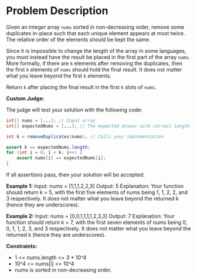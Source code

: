 # Problem Description

Given an integer array `nums` sorted in non-decreasing order, remove some duplicates in-place such that each unique element appears at most twice. The relative order of the elements should be kept the same.

Since it is impossible to change the length of the array in some languages, you must instead have the result be placed in the first part of the array `nums`. More formally, if there are `k` elements after removing the duplicates, then the first `k` elements of `nums` should hold the final result. It does not matter what you leave beyond the first `k` elements.

Return `k` after placing the final result in the first `k` slots of `nums`.

**Custom Judge:**

The judge will test your solution with the following code:

```java
int[] nums = [...]; // Input array
int[] expectedNums = [...]; // The expected answer with correct length

int k = removeDuplicates(nums); // Calls your implementation

assert k == expectedNums.length;
for (int i = 0; i < k; i++) {
    assert nums[i] == expectedNums[i];
}
```

If all assertions pass, then your solution will be accepted.

**Example 1:**
Input: nums = [1,1,1,2,2,3]
Output: 5
Explanation: Your function should return k = 5, with the first five elements of nums being 1, 1, 2, 2, and 3 respectively. It does not matter what you leave beyond the returned k (hence they are underscores).

**Example 2:**
Input: nums = [0,0,1,1,1,1,2,3,3]
Output: 7
Explanation: Your function should return k = 7, with the first seven elements of nums being 0, 0, 1, 1, 2, 3, and 3 respectively. It does not matter what you leave beyond the returned k (hence they are underscores).

**Constraints:**
- 1 <= nums.length <= 3 * 10^4
- 10^4 <= nums[i] <= 10^4
- nums is sorted in non-decreasing order.